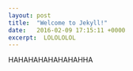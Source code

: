 ```yaml
---
layout: post
title:  "Welcome to Jekyll!"
date:   2016-02-09 17:15:11 +0000
excerpt:  LOLOLOLOL
---
```


HAHAHAHAHAHAHAHHA

